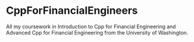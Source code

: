 # CppForFinancialEngineers
All my coursework in Introduction to Cpp for Financial Engineering and Advanced Cpp for Financial Engineering from the University of Washington.

